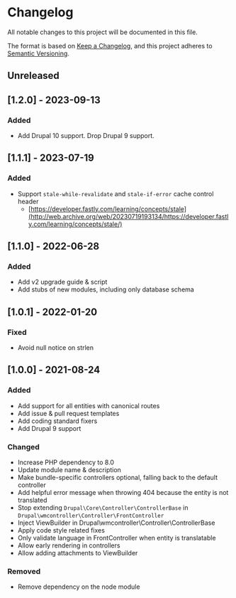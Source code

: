 # Changelog
All notable changes to this project will be documented in this file.

The format is based on [Keep a Changelog](https://keepachangelog.com/en/1.0.0/),
and this project adheres to [Semantic Versioning](https://semver.org/spec/v2.0.0.html).

## Unreleased

## [1.2.0] - 2023-09-13
### Added
- Add Drupal 10 support. Drop Drupal 9 support.

## [1.1.1] - 2023-07-19
### Added
- Support `stale-while-revalidate` and `stale-if-error` cache control header
  - [https://developer.fastly.com/learning/concepts/stale](http://web.archive.org/web/20230719193134/https://developer.fastly.com/learning/concepts/stale/)

## [1.1.0] - 2022-06-28
### Added
- Add v2 upgrade guide & script
- Add stubs of new modules, including only database schema

## [1.0.1] - 2022-01-20
### Fixed
- Avoid null notice on strlen

## [1.0.0] - 2021-08-24
### Added
- Add support for all entities with canonical routes
- Add issue & pull request templates
- Add coding standard fixers
- Add Drupal 9 support

### Changed
- Increase PHP dependency to 8.0
- Update module name & description
- Make bundle-specific controllers optional, falling back to the default 
 controller
- Add helpful error message when throwing 404 because the entity is not 
 translated
- Stop extending `Drupal\Core\Controller\ControllerBase` in 
 `Drupal\wmcontroller\Controller\FrontController`
- Inject ViewBuilder in Drupal\wmcontroller\Controller\ControllerBase
- Apply code style related fixes
- Only validate language in FrontController when entity is translatable
- Allow early rendering in controllers
- Allow adding attachments to ViewBuilder

### Removed
- Remove dependency on the node module
